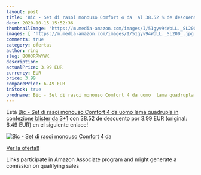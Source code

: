 ```yaml
---
layout: post
title: 'Bic - Set di rasoi monouso Comfort 4 da  al 38.52 % de descuento'
date: 2020-10-15 15:52:36
thumbnailImage: 'https://m.media-amazon.com/images/I/51gyv94WpLL._SL200_.jpg'
images: [ 'https://m.media-amazon.com/images/I/51gyv94WpLL._SL200_.jpg' ]
comments: true
category: ofertas
author: ring
slug: B003RRWYWK
description:
actualPrice: 3.99 EUR
currency: EUR
price: 3.99
comparePrice: 6.49 EUR
inStock: true
prodname: Bic - Set di rasoi monouso Comfort 4 da uomo  lama quadrupla  in confezione blister da 3+1
---
```


Está [Bic - Set di rasoi monouso Comfort 4 da uomo  lama quadrupla  in confezione blister da 3+1](https://www.amazon.it/dp/B003RRWYWK/?tag=tolees00-21) con 38.52 de descuento por 3.99 EUR (original: 6.49 EUR) en el siguiente enlace!

[![Bic - Set di rasoi monouso Comfort 4 da ](https://m.media-amazon.com/images/I/51gyv94WpLL._SL200_.jpg)](https://www.amazon.it/dp/B003RRWYWK/?tag=tolees00-21)

[Ver la oferta!!](https://www.amazon.it/dp/B003RRWYWK/?tag=tolees00-21)

Links participate in Amazon Associate program and might generate a comission on qualifying sales


